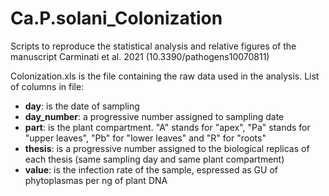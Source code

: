 # Ca.P.solani_Colonization
Scripts to reproduce the statistical analysis and relative figures of the manuscript Carminati et al. 2021 (10.3390/pathogens10070811)

Colonization.xls is the file containing the raw data used in the analysis.
List of columns in file:
- **day**: is the date of sampling
- **day_number**: a progressive number assigned to sampling date
- **part**: is the plant compartment. "A" stands for "apex", "Pa" stands for "upper leaves", "Pb" for "lower leaves" and "R" for "roots"
- **thesis**: is a progressive number assigned to the biological replicas of each thesis (same sampling day and same plant compartment)
- **value**: is the infection rate of the sample, espressed as GU of phytoplasmas per ng of plant DNA
